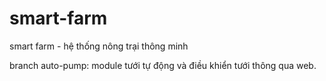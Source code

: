 # smart-farm
smart farm - hệ thống nông trại thông minh 

branch auto-pump: module tưới tự động và điều khiển tưới thông qua web.
